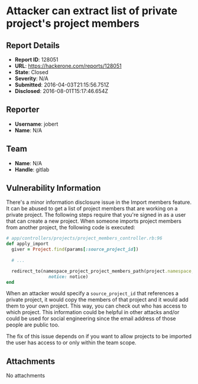 # Attacker can extract list of private project's project members

## Report Details
- **Report ID**: 128051
- **URL**: https://hackerone.com/reports/128051
- **State**: Closed
- **Severity**: N/A
- **Submitted**: 2016-04-03T21:15:56.751Z
- **Disclosed**: 2016-08-01T15:17:46.654Z

## Reporter
- **Username**: jobert
- **Name**: N/A

## Team
- **Name**: N/A
- **Handle**: gitlab

## Vulnerability Information
There's a minor information disclosure issue in the Import members feature. It can be abused to get a list of project members that are working on a private project. The following steps require that you're signed in as a user that can create a new project. When someone imports project members from another project, the following code is executed:

```ruby
# app/controllers/projects/project_members_controller.rb:96
def apply_import
  giver = Project.find(params[:source_project_id])
  
  # ...

  redirect_to(namespace_project_project_members_path(project.namespace, project),
                notice: notice)
end
```

When an attacker would specify a `source_project_id` that references a private project, it would copy the members of that project and it would add them to your own project. This way, you can check out who has access to which project. This information could be helpful in other attacks and/or could be used for social engineering since the email address of those people are public too.

The fix of this issue depends on if you want to allow projects to be imported the user has access to or only within the team scope.

## Attachments
No attachments
